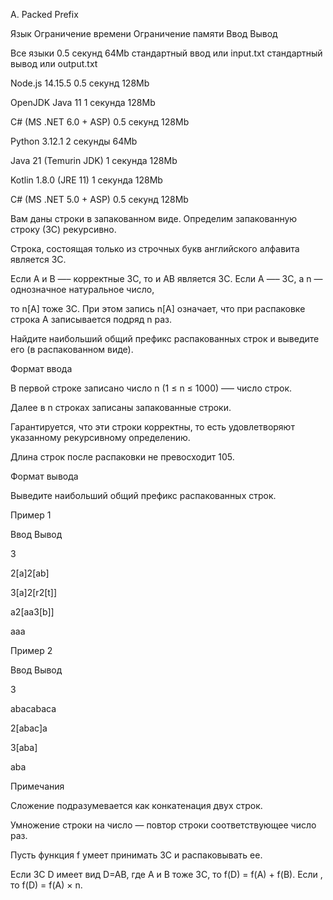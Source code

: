 A. Packed Prefix

Язык	Ограничение времени	Ограничение памяти	Ввод	Вывод

Все языки	0.5 секунд	64Mb	стандартный ввод или input.txt	стандартный вывод или output.txt

Node.js 14.15.5	0.5 секунд	128Mb

OpenJDK Java 11	1 секунда	128Mb

C# (MS .NET 6.0 + ASP)	0.5 секунд	128Mb

Python 3.12.1	2 секунды	64Mb

Java 21 (Temurin JDK)	1 секунда	128Mb

Kotlin 1.8.0 (JRE 11)	1 секунда	128Mb

C# (MS .NET 5.0 + ASP)	0.5 секунд	128Mb

Вам даны строки в запакованном виде. Определим запакованную строку (ЗС) рекурсивно.

Строка, состоящая только из строчных букв английского алфавита является ЗС. 

Если A и B —– корректные ЗС, то и AB является ЗС. Если A —– ЗС, а n — однозначное натуральное число, 

то n[A] тоже ЗС. При этом запись n[A] означает, что при распаковке строка A записывается подряд n раз. 

Найдите наибольший общий префикс распакованных строк и выведите его (в распакованном виде).

Формат ввода

В первой строке записано число n (1 ≤ n ≤ 1000) –— число строк.

Далее в n строках записаны запакованные строки. 

Гарантируется, что эти строки корректны, то есть удовлетворяют указанному рекурсивному определению. 

Длина строк после распаковки не превосходит 105.

Формат вывода

Выведите наибольший общий префикс распакованных строк.

Пример 1

Ввод	Вывод

3

2[a]2[ab]

3[a]2[r2[t]]

a2[aa3[b]]

aaa

Пример 2

Ввод	Вывод

3

abacabaca

2[abac]a

3[aba]

aba

Примечания

Сложение подразумевается как конкатенация двух строк.

Умножение строки на число — повтор строки соответствующее число раз.

Пусть функция f умеет принимать ЗС и распаковывать ее. 

Если ЗС D имеет вид D=AB, где A и B тоже ЗС, то f(D) = f(A) + f(B). Если , то f(D) = f(A) × n.